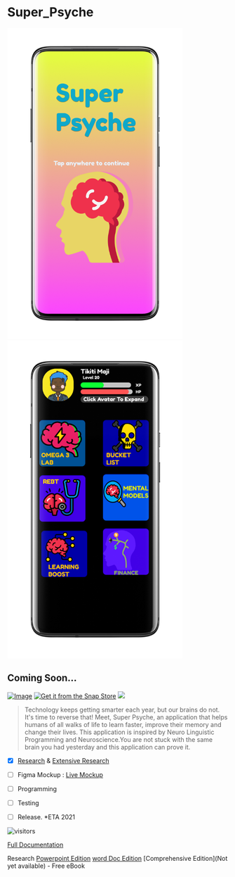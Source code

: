 # Super_Psyche

<img src="Images/1595285323180.png" width=400 >  <img src="Images/2.png" width=400 >

## Coming Soon...

[![Image](https://i.imgur.com/Z7qKuho.png)](play-store-link)     [![Get it from the Snap Store](https://snapcraft.io/static/images/badges/en/snap-store-black.svg)]()   <img src="https://f-droid.org/wiki/images/0/06/F-Droid-button_get-it-on.png">

> Technology keeps getting smarter each year, but our brains do not. It's time to reverse that! Meet, Super Psyche, an application that helps humans of all walks of life to learn faster, improve their memory and change their lives. This application is inspired by Neuro Linguistic Programming and Neuroscience.You are not stuck with the same brain you had yesterday and this application can prove it. 

- [x] [Research](https://github.com/33nanoseconds/awesome-Neuro-Linguistic-Programming) & [Extensive Research](https://sheets.arcaneoffice.com/View.aspx?info=eyJmbiI6IkRhdGEgQ29uc3VtcHRpb24ueGxzeCIsImwiOiJodHRwczovL2dhaWEuYmxvY2tzdGFjay5vcmcvaHViLzEzcTViOTJUekN1cnFLdWJ5OTI5eVNWR2NkZnJNOUNOTkQvODA4ZTgxODBjYzc3YjhjN2JhZDNlMTc5MzRiZTFlZmFhYTNiMTQ5ODhiNjY2MzczZWMxZWZjZGM3MjI2NjZmZCIsInBrIjoiM2UyNTQ4ZWQ2YmIzNTZjMGQ3ZGY3MGM4ZDk3OTA5NjQ4MjY0MDdjOGNlNjY1YmFiZDk2MjA0ZmViNzdmMjI1ZiIsIml2IjoiMzRiMzZlNmY3MzAxODM2OTNiMTk0ZjVmOTUwODk3NzkifQ==)
- [ ] Figma Mockup <!-- ![Image name](/images/image.png) or (link to image.png) --> : [Live Mockup](https://www.figma.com/file/zN98jDnM9LpLAe7RxeCYaq/Super-Psyche?node-id=0%3A1)

- [ ] Programming

- [ ] Testing

- [ ] Release.   *ETA 2021


 ![visitors](https://visitor-badge.laobi.icu/badge?page_id=33nanoseconds.Super_Psyche)
 
 [Full Documentation](https://github.com/33nanoseconds/Super_Psyche/wiki)
 
 Research
 [Powerpoint Edition](https://docs.google.com/presentation/d/1MlaihAx6TEqfneiyi7D0FL3pS1UL2U4OfzCMcQk7JIo/edit?usp=sharing)
 [word Doc Edition](https://docs.arcaneoffice.com/View.aspx?info=eyJmbiI6IlRoZSBMaW1pdGF0aW9ucyBvZiBCZWluZyBIdW1hbi5kb2N4IiwibCI6Imh0dHBzOi8vZ2FpYS5ibG9ja3N0YWNrLm9yZy9odWIvMUNuSnJqTFVuOUJFOE44Y2ZpdHFNM3BkWEpyRGhoVEFiZC9iMGVjNmRlMjU0ZGQxY2I3MTA5NDA4NTQzZGYzMDk0YzBhZDBiNmM5OWEwODUwMzYwNGYwOGMyMTc4ZmJlZDRjIiwicGsiOiIxMTBmODIzYmZjNzdiMzdjZjc0YjRlNWY0ZTQzZmRhZDc0MzcxZjVhYmRkNmI0YTA3NjE4N2U2N2ZkZjhiNzY0IiwiaXYiOiIwMGZmZjhmYzg3OTEzOGFmMzYzZmYyY2UzNTg0MWVmOSJ9)
 [Comprehensive Edition](Not yet available) - Free eBook
